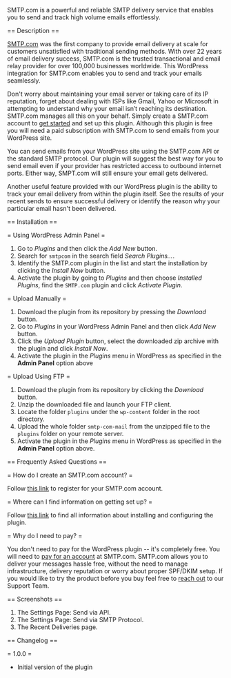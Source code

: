 SMTP.com is a powerful and reliable SMTP delivery service that enables you to send and track high volume emails effortlessly.

== Description ==

[SMTP.com](https://smtp.com) was the first company to provide email delivery at scale for customers unsatisfied with traditional sending methods. With over 22 years of email delivery success, SMTP.com is the trusted transactional and email relay provider for over 100,000 businesses worldwide. This WordPress integration for SMTP.com enables you to send and track your emails seamlessly.

Don't worry about maintaining your email server or taking care of its IP reputation, forget about dealing with ISPs like Gmail, Yahoo or Microsoft in attempting to understand why your email isn’t reaching its destination. SMTP.com manages all this on your behalf. Simply create a SMTP.com account to [get started](https://registration.smtp.com/?afid=wpplugin) and set up this plugin. Although this plugin is free you will need a paid subscription with SMTP.com to send emails from your WordPress site.

You can send emails from your WordPress site using the SMTP.com API or the standard SMTP protocol. Our plugin will suggest the best way for you to send email even if your provider has restricted access to outbound internet ports. Either way, SMPT.com will still ensure your email gets delivered.

Another useful feature provided with our WordPress plugin is the ability to track your email delivery from within the plugin itself. See the results of your recent sends to ensure successful delivery or identify the reason why your particular email hasn't been delivered.

== Installation ==

= Using WordPress Admin Panel =
1. Go to *Plugins* and then click the *Add New* button.
2. Search for `smtpcom` in the search field *Search Plugins...*.
3. Identify the SMTP.com plugin in the list and start the installation by clicking the *Install Now* button.
4. Activate the plugin by going to *Plugins* and then choose *Installed Plugins*, find the `SMTP.com` plugin and click *Activate Plugin*.

= Upload Manually =
1. Download the plugin from its repository by pressing the *Download* button.
2. Go to *Plugins* in your WordPress Admin Panel and then click *Add New* button.
3. Click the *Upload Plugin* button, select the downloaded zip archive with the plugin and click *Install Now*.
4. Activate the plugin in the *Plugins* menu in WordPress as specified in the **Admin Panel** option above 

= Upload Using FTP =
1. Download the plugin from its repository by clicking the *Download* button.
2. Unzip the downloaded file and launch your FTP client.
3. Locate the folder `plugins` under the `wp-content` folder in the root directory.
4. Upload the whole folder `smtp-com-mail` from the unzipped file to the `plugins` folder on your remote server.
5. Activate the plugin in the *Plugins* menu in WordPress as specified in the **Admin Panel** option above.

== Frequently Asked Questions ==

= How do I create an SMTP.com account? =

Follow [this link](https://registration.smtp.com/?afid=wpplugin) to register for your SMTP.com account.

= Where can I find information on getting set up? =

Follow [this link](https://kb.smtp.com/article/2137-wp-plugin) to find all information about installing and configuring the plugin.

= Why do I need to pay? =

You don't need to pay for the WordPress plugin -- it's completely free. You will need to [pay for an account](https://registration.smtp.com/?afid=wpplugin) at SMTP.com. SMTP.com allows you to deliver your messages hassle free, without the need to manage infrastructure, delivery reputation or worry about proper SPF/DKIM setup. If you would like to try the product before you buy feel free to [reach out](https://kb.smtp.com/article/2114-the-smtp-support-team) to our Support Team.

== Screenshots ==

1. The Settings Page: Send via API.
2. The Settings Page: Send via SMTP Protocol.
3. The Recent Deliveries page.

== Changelog ==

= 1.0.0 =
* Initial version of the plugin